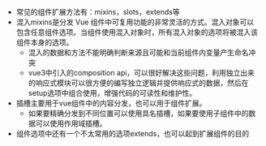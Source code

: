 - 常⻅的组件扩展⽅法有：mixins，slots，extends等
- 混⼊mixins是分发 Vue 组件中可复⽤功能的⾮常灵活的⽅式。混⼊对象可以包含任意组件选项。当组件使⽤混⼊对象时，所有混⼊对象的选项将被混⼊该组件本身的选项。
  - 混⼊的数据和⽅法不能明确判断来源且可能和当前组件内变量产⽣命名冲突
  - vue3中引⼊的composition api，可以很好解决这些问题，利⽤独⽴出来的响应式模块可以很⽅便的编写独⽴逻辑并提供响应式的数据，然后在setup选项中组合使⽤，增强代码的可读性和维护性。
- 插槽主要⽤于vue组件中的内容分发，也可以⽤于组件扩展。
  - 如果要精确分发到不同位置可以使⽤具名插槽，如果要使⽤⼦组件中的数据可以使⽤作⽤域插槽。
- 组件选项中还有⼀个不太常⽤的选项extends，也可以起到扩展组件的⽬的
